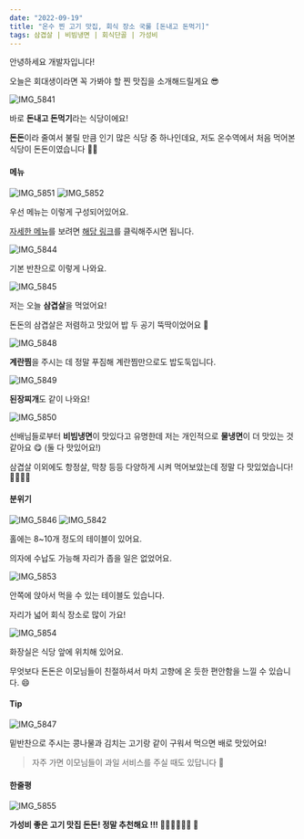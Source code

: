 ```yaml
---
date: "2022-09-19"
title: "온수 찐 고기 맛집, 회식 장소 국룰 [돈내고 돈먹기]"
tags: 삼겹살 | 비빔냉면 | 회식단골 | 가성비
---
```


안녕하세요 개발자입니다!

오늘은 회대생이라면 꼭 가봐야 할 찐 맛집을 소개해드릴게요 😎

![IMG_5841](https://user-images.githubusercontent.com/63100352/191338736-30f0801c-cf00-41a6-bd2d-abbf0cfc2cb2.jpeg)

바로 **돈내고 돈먹기**라는 식당이에요!

**돈돈**이라 줄여서 불릴 만큼 인기 많은 식당 중 하나인데요, 저도 온수역에서 처음 먹어본 식당이 돈돈이였습니다 👴🏻

#### 메뉴

![IMG_5851](https://user-images.githubusercontent.com/63100352/191218127-ed4fdadb-3ab0-461f-b8f5-f5fcc7d22a7a.jpeg)
![IMG_5852](https://user-images.githubusercontent.com/63100352/191218068-bf0bd57c-864d-44c4-879b-1203a7f0c3ab.jpeg)

우선 메뉴는 이렇게 구성되어있어요.

[자세한 메뉴](https://www.onsuyum.com/Detail/%EB%8F%88%EB%82%B4%EA%B3%A0%EB%8F%88%EB%A8%B9%EA%B8%B0)를 보려면 [해당 링크](https://www.onsuyum.com/Detail/%EB%8F%88%EB%82%B4%EA%B3%A0%EB%8F%88%EB%A8%B9%EA%B8%B0)를 클릭해주시면 됩니다.

![IMG_5844](https://user-images.githubusercontent.com/63100352/191328909-d06ad43f-4766-4b5e-b48d-c5df05aa75ea.jpeg)

기본 반찬으로 이렇게 나와요.

![IMG_5845](https://user-images.githubusercontent.com/63100352/191328175-066a380a-6b3b-4b0a-8b61-57a5397d0f6d.jpeg)

저는 오늘 **삼겹살**을 먹었어요!

돈돈의 삼겹살은 저렴하고 맛있어 밥 두 공기 뚝딱이었어요 🤭

![IMG_5848](https://user-images.githubusercontent.com/63100352/191328490-2f076168-8dd6-4c24-988e-8b303f00be47.jpeg)

**계란찜**을 주시는 데 정말 푸짐해 계란찜만으로도 밥도둑입니다.

![IMG_5849](https://user-images.githubusercontent.com/63100352/191328742-5a0c164f-2245-41ab-8006-7c004bb13394.jpeg)

**된장찌개**도 같이 나와요!

![IMG_5850](https://user-images.githubusercontent.com/63100352/191328495-d61fcc90-cbb7-434b-846b-b58c99025807.jpeg)

선배님들로부터 **비빔냉면**이 맛있다고 유명한데 저는 개인적으로 **물냉면**이 더 맛있는 것 같아요 😋 (둘 다 맛있어요!)

삼겹살 이외에도 항정살, 막창 등등 다양하게 시켜 먹어보았는데 정말 다 맛있었습니다! 🍖🍗🍖🍗

#### 분위기

![IMG_5846](https://user-images.githubusercontent.com/63100352/191329331-abb4aab0-c9e3-49dc-8efd-3747a4c0a673.jpeg)
![IMG_5842](https://user-images.githubusercontent.com/63100352/191329341-c8fd4e08-8e59-476a-9b7f-d5f69eb8c13d.jpeg)

홀에는 8~10개 정도의 테이블이 있어요.

의자에 수납도 가능해 자리가 좁을 일은 없었어요.

![IMG_5853](https://user-images.githubusercontent.com/63100352/191329432-fdf50619-4e6f-4704-af58-303870e2b333.jpeg)

안쪽에 앉아서 먹을 수 있는 테이블도 있습니다.

자리가 넓어 회식 장소로 많이 가요!

![IMG_5854](https://user-images.githubusercontent.com/63100352/191329607-7e484720-e9a2-4500-bf4c-6bed7aa76bef.jpeg)

화장실은 식당 앞에 위치해 있어요.

무엇보다 돈돈은 이모님들이 친절하셔서 마치 고향에 온 듯한 편안함을 느낄 수 있습니다. 😄

#### Tip

![IMG_5847](https://user-images.githubusercontent.com/63100352/191328152-b180d96e-6dc7-41b7-842f-e296a3d4bad2.jpeg)

밑반찬으로 주시는 콩나물과 김치는 고기랑 같이 구워서 먹으면 배로 맛있어요!

> 자주 가면 이모님들이 과일 서비스를 주실 때도 있답니다 🍉

#### 한줄평

![IMG_5855](https://user-images.githubusercontent.com/63100352/191334082-565f2842-dd24-4919-b0c5-ec925c00a9e0.jpeg)

**가성비 좋은 고기 맛집 돈돈! 정말 추천해요 !!! 👍🏻👍🏻👍🏻 🥩**
